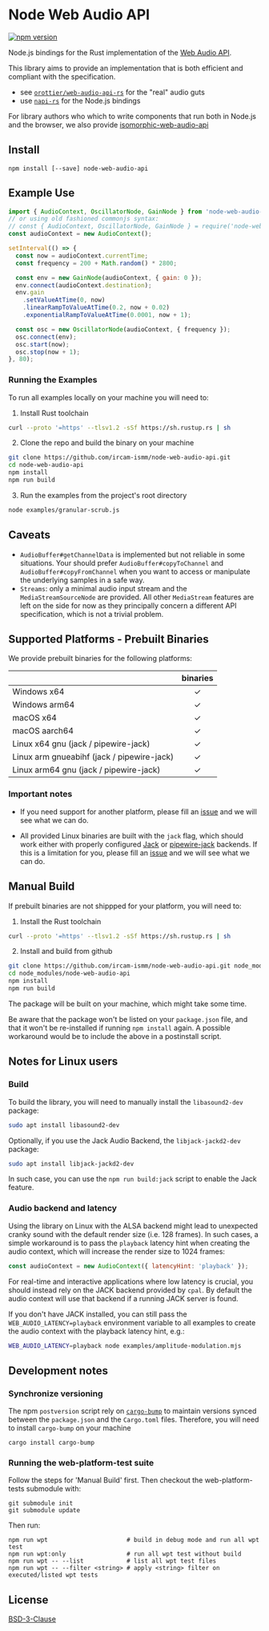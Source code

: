 # Node Web Audio API

[![npm version](https://badge.fury.io/js/node-web-audio-api.svg)](https://badge.fury.io/js/node-web-audio-api)

Node.js bindings for the Rust implementation of the [Web Audio API](https://www.w3.org/TR/webaudio/).

This library aims to provide an implementation that is both efficient and compliant with the specification.

- see [`orottier/web-audio-api-rs`](https://github.com/orottier/web-audio-api-rs/) for the "real" audio guts
- use [`napi-rs`](https://github.com/napi-rs/napi-rs/) for the Node.js bindings

For library authors who which to write components that run both in Node.js and the browser, we also provide [isomorphic-web-audio-api](https://github.com/ircam-ismm/isomorphic-web-audio-api)

## Install

```
npm install [--save] node-web-audio-api
```

## Example Use

```js
import { AudioContext, OscillatorNode, GainNode } from 'node-web-audio-api';
// or using old fashioned commonjs syntax:
// const { AudioContext, OscillatorNode, GainNode } = require('node-web-audio-api');
const audioContext = new AudioContext();

setInterval(() => {
  const now = audioContext.currentTime;
  const frequency = 200 + Math.random() * 2800;

  const env = new GainNode(audioContext, { gain: 0 });
  env.connect(audioContext.destination);
  env.gain
    .setValueAtTime(0, now)
    .linearRampToValueAtTime(0.2, now + 0.02)
    .exponentialRampToValueAtTime(0.0001, now + 1);

  const osc = new OscillatorNode(audioContext, { frequency });
  osc.connect(env);
  osc.start(now);
  osc.stop(now + 1);
}, 80);
```

### Running the Examples

To run all examples locally on your machine you will need to:

1. Install Rust toolchain
```sh
curl --proto '=https' --tlsv1.2 -sSf https://sh.rustup.rs | sh
```

2. Clone the repo and build the binary on your machine
```sh
git clone https://github.com/ircam-ismm/node-web-audio-api.git
cd node-web-audio-api
npm install
npm run build
```

3. Run the examples from the project's root directory
```sh
node examples/granular-scrub.js
```

## Caveats

- `AudioBuffer#getChannelData` is implemented but not reliable in some situations. Your should prefer `AudioBuffer#copyToChannel` and `AudioBuffer#copyFromChannel` when you want to access or manipulate the underlying samples in a safe way.
- `Streams`: only a minimal audio input stream and the `MediaStreamSourceNode` are provided. All other `MediaStream` features are left on the side for now as they principally concern a different API specification, which is not a trivial problem.

## Supported Platforms - Prebuilt Binaries

We provide prebuilt binaries for the following platforms:

|                                                     | binaries |
|-----------------------------------------------------|:--------:|
| Windows x64                                         | ✓        |
| Windows arm64                                       | ✓        |
| macOS x64                                           | ✓        |
| macOS aarch64                                       | ✓        |
| Linux x64 gnu (jack / pipewire-jack)                | ✓        |
| Linux arm gnueabihf (jack / pipewire-jack)          | ✓        |
| Linux arm64 gnu     (jack / pipewire-jack)          | ✓        |



### Important notes

- If you need support for another platform, please fill an [issue](https://github.com/ircam-ismm/node-web-audio-api/issues) and we will see what we can do.

- All provided Linux binaries are built with the `jack` flag, which should work either with properly configured [Jack](https://jackaudio.org/) or [pipewire-jack](https://pipewire.org/) backends. If this is a limitation for you, please fill an [issue](https://github.com/ircam-ismm/node-web-audio-api/issues) and we will see what we can do.


## Manual Build

If prebuilt binaries are not shippped for your platform, you will need to:

1. Install the Rust toolchain

```sh
curl --proto '=https' --tlsv1.2 -sSf https://sh.rustup.rs | sh
```

2. Install and build from github

```sh
git clone https://github.com/ircam-ismm/node-web-audio-api.git node_modules/node-web-audio-api
cd node_modules/node-web-audio-api
npm install
npm run build
```

The package will be built on your machine, which might take some time.

Be aware that the package won't be listed on your `package.json` file, and that it won't be re-installed if running `npm install` again. A possible workaround would be to include the above in a postinstall script.

## Notes for Linux users

### Build

To build the library, you will need to manually install the `libasound2-dev` package:

```sh
sudo apt install libasound2-dev
```

Optionally, if you use the Jack Audio Backend, the `libjack-jackd2-dev` package:

```sh
sudo apt install libjack-jackd2-dev
```

In such case, you can use the `npm run build:jack` script to enable the Jack feature.

### Audio backend and latency

Using the library on Linux with the ALSA backend might lead to unexpected cranky sound with the default render size (i.e. 128 frames). In such cases, a simple workaround is to pass the `playback` latency hint when creating the audio context, which will increase the render size to 1024 frames:

```js
const audioContext = new AudioContext({ latencyHint: 'playback' });
```

For real-time and interactive applications where low latency is crucial, you should instead rely on the JACK backend provided by `cpal`. By default the audio context will use that backend if a running JACK server is found.

If you don't have JACK installed, you can still pass the `WEB_AUDIO_LATENCY=playback` environment variable to all examples to create the audio context with the playback latency hint, e.g.:

```sh
WEB_AUDIO_LATENCY=playback node examples/amplitude-modulation.mjs
```

## Development notes

### Synchronize versioning

The npm `postversion` script rely on [`cargo-bump`](https://crates.io/crates/cargo-bump) to maintain versions synced between the `package.json` and the `Cargo.toml` files. Therefore, you will need to install `cargo-bump` on your machine

```
cargo install cargo-bump
```

### Running the web-platform-test suite

Follow the steps for 'Manual Build' first. Then checkout the web-platform-tests submodule with:

```
git submodule init
git submodule update
```

Then run:

```
npm run wpt                      # build in debug mode and run all wpt test
npm run wpt:only                 # run all wpt test without build
npm run wpt -- --list            # list all wpt test files
npm run wpt -- --filter <string> # apply <string> filter on executed/listed wpt tests
```

## License

[BSD-3-Clause](./LICENSE)
